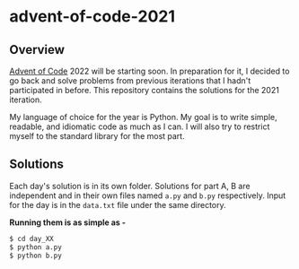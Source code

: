 # advent-of-code-2021

## Overview

[Advent of Code](https://adventofcode.com/) 2022 will be starting soon. In preparation for it, I decided to go back and solve problems from previous 
iterations that I hadn't participated in before. This repository contains the solutions for the 2021 iteration. 

My language of choice for the year is Python. My goal is to write simple, readable, and idiomatic code as much as I can. I will also try to 
restrict myself to the standard library for the most part.

## Solutions 

Each day's solution is in its own folder. Solutions for part A, B are independent and in their own files named `a.py` and `b.py` respectively.
Input for the day is in the `data.txt` file under the same directory.

**Running them is as simple as -**

```bash
$ cd day_XX
$ python a.py
$ python b.py
```
